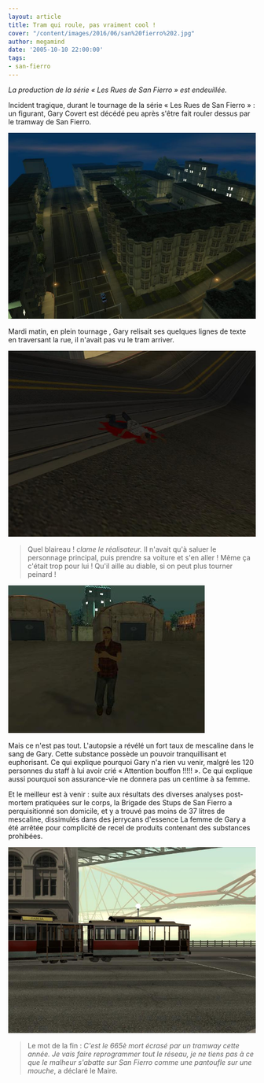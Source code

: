 ```yaml
---
layout: article
title: Tram qui roule, pas vraiment cool !
cover: "/content/images/2016/06/san%20fierro%202.jpg"
author: megamind
date: '2005-10-10 22:00:00'
tags:
- san-fierro
---
```


_La production de la série « Les Rues de San Fierro » est endeuillée._

Incident tragique, durant le tournage de la série « Les Rues de San Fierro » : un figurant, Gary Covert est décédé peu après s'être fait rouler dessus par le tramway de San Fierro.

![San Fierro, avec ses dénivelés, son brouillard, son Gant Bridge, et tant d'autres raisons pour en faire une série !](  /content/images/2005/01/san%20fierro%201.jpg)

Mardi matin, en plein tournage , Gary relisait ses quelques lignes de texte en traversant la rue, il n'avait pas vu le tram arriver.

![Gary est mort dans de terribles souffrances. Ça lui apprendra à ne pas regarder avant de traverser.](  /content/images/2005/01/tramsprotch.jpg)

> Quel blaireau ! _clame le réalisateur._ Il n'avait qu'à saluer le personnage principal, puis prendre sa voiture et s'en aller ! Même ça c'était trop pour lui ! Qu'il aille au diable, si on peut plus tourner peinard !

![Le réalisateur, déjà primé pour "Danse avec les Saouls".](  /content/images/2005/01/prod.jpg)

Mais ce n'est pas tout. L'autopsie a révélé un fort taux de mescaline dans le sang de Gary. Cette substance possède un pouvoir tranquillisant et euphorisant. Ce qui explique pourquoi Gary n'a rien vu venir, malgré les 120 personnes du staff à lui avoir crié « Attention bouffon !!!!! ». Ce qui explique aussi pourquoi son assurance-vie ne donnera pas un centime à sa femme.

Et le meilleur est à venir : suite aux résultats des diverses analyses post-mortem pratiquées sur le corps, la Brigade des Stups de San Fierro a perquisitionné son domicile, et y a trouvé pas moins de 37 litres de mescaline, dissimulés dans des jerrycans d'essence La femme de Gary a été arrêtée pour complicité de recel de produits contenant des substances prohibées.

![Le célèbre tramway verra son programme informatique totalement revu pour des raisons évidentes de sécurité.](  /content/images/2005/01/tram2.jpg)

> Le mot de la fin : _C'est le 665è mort écrasé par un tramway cette année. Je vais faire reprogrammer tout le réseau, je ne tiens pas à ce que le malheur s'abatte sur San Fierro comme une pantoufle sur une mouche_, a déclaré le Maire.

<!--kg-card-end: markdown-->
